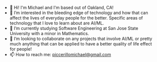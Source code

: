 - 👋 Hi! I'm Michael and I'm based out of Oakland, CA! 
- 👀 I’m interested in the bleeding edge of technology and how that can affect the lives of everyday people for the better. Specific areas of technology that I love to learn about are AI/ML. 
- 🌱 I’m currently studying Software Engineering at San Jose State University with a minor in Mathematics. 
- 💞️ I’m looking to collaborate on any projects that involve AI/ML or pretty much anything that can be applied to have a better quality of life effect for people! 
- 📫 How to reach me: piccerillomichael@gmail.com
